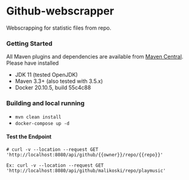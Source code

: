 # Github-webscrapper
Webscrapping for statistic files from repo.

### Getting Started

All Maven plugins and dependencies are available from [Maven Central](https://search.maven.org/). Please have installed

* JDK 11 (tested OpenJDK)
* Maven 3.3+ (also tested with 3.5.x)
* Docker 20.10.5, build 55c4c88

### Building and local running

* `mvn clean install`
* `docker-compose up -d`

#### Test the Endpoint

```
# curl -v --location --request GET 'http://localhost:8080/api/github/{{owner}}/repo/{{repo}}'

Ex: curl -v --location --request GET 'http://localhost:8080/api/github/malikoski/repo/playmusic'
```

